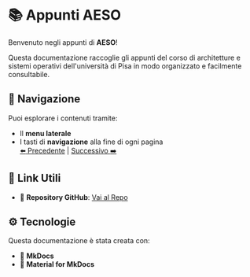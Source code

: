 # :books: Appunti AESO

Benvenuto negli appunti di **AESO**!

Questa documentazione raccoglie gli appunti del corso di architetture e sistemi operativi dell'università di Pisa in
modo organizzato e facilmente consultabile.

## :rocket: Navigazione

Puoi esplorare i contenuti tramite:

-   Il **menu laterale**
-   I tasti di **navigazione** alla fine di ogni pagina  
    [:arrow_left: Precedente](index.md) | [Successivo :arrow_right:](architetture/01_introduzione.md)

## :link: Link Utili

-   :pushpin: **Repository GitHub**: [Vai al Repo](https://github.com/firi0n/appunti-AESO)

## :gear: Tecnologie

Questa documentazione è stata creata con:

-   :memo: **MkDocs**
-   :art: **Material for MkDocs**
